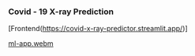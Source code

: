 ### Covid - 19 X-ray Prediction

[Frontend(https://covid-x-ray-predictor.streamlit.app/)]


[ml-app.webm](https://github.com/HANSPALDIVYA/Deployment-Group-A/assets/85010224/f00a1b8d-57fb-4637-9679-58cd23b5667f)

